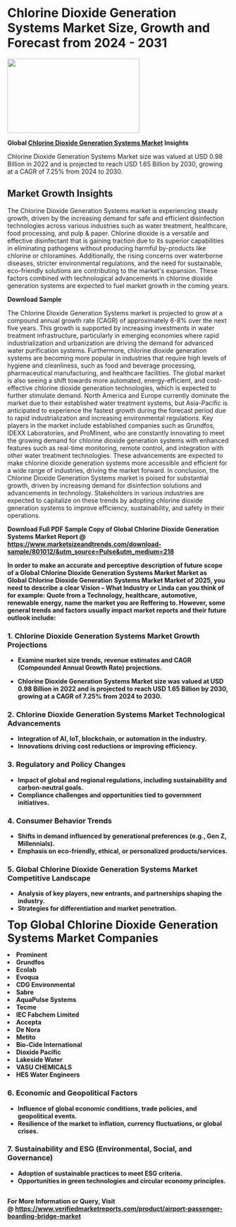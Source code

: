 <H1>Chlorine Dioxide Generation Systems Market Size, Growth and Forecast from 2024 - 2031</H1><img class="aligncenter size-medium wp-image-584254" src="https://thirdeyenews.in/wp-content/uploads/2024/09/Global-Market-Research-300x168.jpeg" alt="" width="300" height="168" /><p><strong>Global&nbsp;<a href="https://www.marketsizeandtrends.com/download-sample/801012/&amp;utm_source=Pulse&amp;utm_medium=218">Chlorine Dioxide Generation Systems Market</a> Insights</strong></p><p>Chlorine Dioxide Generation Systems Market size was valued at USD 0.98 Billion in 2022 and is projected to reach USD 1.65 Billion by 2030, growing at a CAGR of 7.25% from 2024 to 2030.</p><p><h2>Market Growth Insights</h2> <p>The Chlorine Dioxide Generation Systems market is experiencing steady growth, driven by the increasing demand for safe and efficient disinfection technologies across various industries such as water treatment, healthcare, food processing, and pulp & paper. Chlorine dioxide is a versatile and effective disinfectant that is gaining traction due to its superior capabilities in eliminating pathogens without producing harmful by-products like chlorine or chloramines. Additionally, the rising concerns over waterborne diseases, stricter environmental regulations, and the need for sustainable, eco-friendly solutions are contributing to the market's expansion. These factors combined with technological advancements in chlorine dioxide generation systems are expected to fuel market growth in the coming years. </p> <p><strong>Download Sample</strong></p> <p>The Chlorine Dioxide Generation Systems market is projected to grow at a compound annual growth rate (CAGR) of approximately 6-8% over the next five years. This growth is supported by increasing investments in water treatment infrastructure, particularly in emerging economies where rapid industrialization and urbanization are driving the demand for advanced water purification systems. Furthermore, chlorine dioxide generation systems are becoming more popular in industries that require high levels of hygiene and cleanliness, such as food and beverage processing, pharmaceutical manufacturing, and healthcare facilities. The global market is also seeing a shift towards more automated, energy-efficient, and cost-effective chlorine dioxide generation technologies, which is expected to further stimulate demand. North America and Europe currently dominate the market due to their established water treatment systems, but Asia-Pacific is anticipated to experience the fastest growth during the forecast period due to rapid industrialization and increasing environmental regulations. Key players in the market include established companies such as Grundfos, IDEXX Laboratories, and ProMinent, who are constantly innovating to meet the growing demand for chlorine dioxide generation systems with enhanced features such as real-time monitoring, remote control, and integration with other water treatment technologies. These advancements are expected to make chlorine dioxide generation systems more accessible and efficient for a wide range of industries, driving the market forward. In conclusion, the Chlorine Dioxide Generation Systems market is poised for substantial growth, driven by increasing demand for disinfection solutions and advancements in technology. Stakeholders in various industries are expected to capitalize on these trends by adopting chlorine dioxide generation systems to improve efficiency, sustainability, and safety in their operations. </p> <p><strong></p><p><span class=""><strong>Download Full PDF Sample Copy of Global Chlorine Dioxide Generation Systems Market Report</strong> @ <a href="https://www.marketsizeandtrends.com/download-sample/801012/&amp;utm_source=Pulse&amp;utm_medium=218" target="_blank">https://www.marketsizeandtrends.com/download-sample/801012/&amp;utm_source=Pulse&amp;utm_medium=218</a></span></p><p>In order to make an accurate and perceptive description of future scope of a Global&nbsp;Chlorine Dioxide Generation Systems Market Market as Global&nbsp;Chlorine Dioxide Generation Systems Market Market of 2025, you need to describe a clear Vision &ndash; What Industry or Linda can you think of for example: Quote from a Technology, healthcare, automotive, renewable energy, name the market you are Reffering to. However, some general trends and factors usually impact market reports and their future outlook include:</p><h3>1.&nbsp;<strong>Chlorine Dioxide Generation Systems Market Growth Projections</strong></h3><ul><li>Examine market size trends, revenue estimates and CAGR (Compounded Annual Growth Rate) projections.</li><li><p>Chlorine Dioxide Generation Systems Market size was valued at USD 0.98 Billion in 2022 and is projected to reach USD 1.65 Billion by 2030, growing at a CAGR of 7.25% from 2024 to 2030.</p></li></ul><h3>2.&nbsp;<strong>Chlorine Dioxide Generation Systems Market Technological Advancements</strong></h3><ul><li>Integration of AI, IoT, blockchain, or automation in the industry.</li><li>Innovations driving cost reductions or improving efficiency.</li></ul><h3>3.&nbsp;<strong>Regulatory and Policy Changes</strong></h3><ul><li>Impact of global and regional regulations, including sustainability and carbon-neutral goals.</li><li>Compliance challenges and opportunities tied to government initiatives.</li></ul><h3>4.&nbsp;<strong>Consumer Behavior Trends</strong></h3><ul><li>Shifts in demand influenced by generational preferences (e.g., Gen Z, Millennials).</li><li>Emphasis on eco-friendly, ethical, or personalized products/services.</li></ul><h3>5.&nbsp;<strong>Global Chlorine Dioxide Generation Systems Market Competitive Landscape</strong></h3><ul><li>Analysis of key players, new entrants, and partnerships shaping the industry.</li><li>Strategies for differentiation and market penetration.</li></ul><p data-pm-slice="1 1 []"><span style="color: inherit; font-family: inherit; font-size: 25px;">Top Global Chlorine Dioxide Generation Systems Market Companies</span></p><div class="" data-test-id=""><p><li>Prominent</li><li> Grundfos</li><li> Ecolab</li><li> Evoqua</li><li> CDG Environmental</li><li> Sabre</li><li> AquaPulse Systems</li><li> Tecme</li><li> IEC Fabchem Limited</li><li> Accepta</li><li> De Nora</li><li> Metito</li><li> Bio-Cide International</li><li> Dioxide Pacific</li><li> Lakeside Water</li><li> VASU CHEMICALS</li><li> HES Water Engineers</li></p></div><h3>6.&nbsp;<strong>Economic and Geopolitical Factors</strong></h3><ul><li>Influence of global economic conditions, trade policies, and geopolitical events.</li><li>Resilience of the market to inflation, currency fluctuations, or global crises.</li></ul><h3>7.&nbsp;<strong>Sustainability and ESG (Environmental, Social, and Governance)</strong></h3><ul><li>Adoption of sustainable practices to meet ESG criteria.</li><li>Opportunities in green technologies and circular economy principles.</li></ul><h2><strong style="font-size: 14px;">For More Information or Query, Visit @&nbsp;</strong><a style="background-color: #ffffff; font-size: 14px;" href="https://www.marketsizeandtrends.com/report/chlorine-dioxide-generation-systems-market/" target="_blank">https://www.verifiedmarketreports.com/product/airport-passenger-boarding-bridge-market</a></h2>
